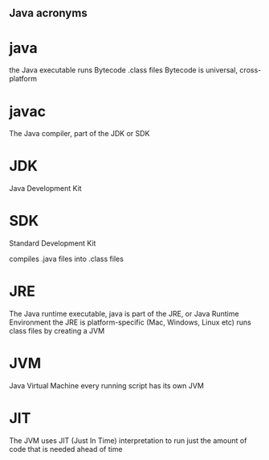 ## Java acronyms

# java
the Java executable
runs Bytecode .class files
Bytecode is universal, cross-platform

# javac
The Java compiler, part of the JDK or SDK

# JDK
Java Development Kit

# SDK
Standard Development Kit

compiles .java files into .class files

# JRE
The Java runtime executable, java
is part of the JRE, or Java Runtime Environment
the JRE is platform-specific (Mac, Windows, Linux etc)
runs class files by creating a JVM

# JVM
Java Virtual Machine
every running script has its own JVM

# JIT
The JVM uses JIT (Just In Time) interpretation 
to run just the amount of code that is needed ahead of time

